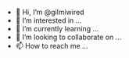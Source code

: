 - 👋 Hi, I’m @gilmiwired
- 👀 I’m interested in ...
- 🌱 I’m currently learning ...
- 💞️ I’m looking to collaborate on ...
- 📫 How to reach me ...

<!---
gilmiwired/gilmiwired is a ✨ special ✨ repository because its `README.md` (this file) appears on your GitHub profile.
You can click the Preview link to take a look at your changes.
--->
